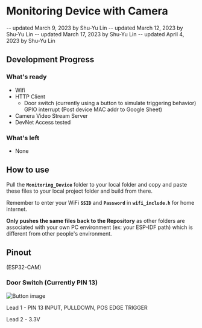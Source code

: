 # Monitoring Device with Camera

-- updated March 9, 2023 by Shu-Yu Lin
-- updated March 12, 2023 by Shu-Yu Lin
-- updated March 17, 2023 by Shu-Yu Lin
-- updated April 4, 2023 by Shu-Yu Lin

## Development Progress

### What's ready

- Wifi
- HTTP Client
  - Door switch (currently using a button to simulate triggering behavior) GPIO interrupt (Post device MAC addr to Google Sheet)
- Camera Video Stream Server
- DevNet Access tested

### What's left

- None

## How to use

Pull the **```Monitoring_Device```** folder to your local folder and copy and paste these files to your local project folder and build from there.

Remember to enter your WiFi **```SSID```** and **```Password```** in **```wifi_include.h```** for home internet.

**Only pushes the same files back to the Repository** as other folders are associated with your own PC environment (ex: your ESP-IDF path) which is different from other people's environment.

## Pinout

(ESP32-CAM)

### Door Switch (Currently PIN 13)

![Button image](https://www.projecthub.in/wp-content/uploads/2019/12/pushbutton_diagram.png)

Lead 1 - PIN 13 INPUT, PULLDOWN, POS EDGE TRIGGER

Lead 2 - 3.3V

